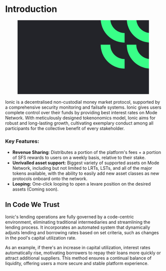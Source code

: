 # Introduction

<figure><img src="../.gitbook/assets/bababan.png" alt=""><figcaption></figcaption></figure>

Ionic is a decentralised non-custodial money market protocol, supported by a comprehensive security monitoring and failsafe systems. Ionic gives users complete control over their funds by providing best interest rates on Mode Network. With meticulously designed tokenonomics model, Ionic aims for robust and long-lasting growth, cultivating exemplary conduct among all participants for the collective benefit of every stakeholder.

### Key Features:

* **Revenue Sharing**: Distributes a portion of the platform's fees + a portion of SFS rewards to users on a weekly basis, relative to their stake.&#x20;
* **Unrivalled asset support:** Biggest variety of supported assets on Mode Network, including but not limited to LRTs, LSTs, and all of the major tokens available, with the ability to easily add new asset classes as new protocols onboard onto the network.
* **Looping:** One-click looping to open a levare position on the desired assets (Coming soon).

## In Code We Trust

Ionic's lending operations are fully governed by a code-centric environment, eliminating traditional intermediaries and streamlining the lending process. It incorporates an automated system that dynamically adjusts lending and borrowing rates based on set criteria, such as changes in the pool's capital utilization rate.&#x20;

As an example, if there's an increase in capital utilization, interest rates automatically rise, motivating borrowers to repay their loans more quickly or attract additional suppliers. This method ensures a continual balance of liquidity, offering users a more secure and stable platform experience.
